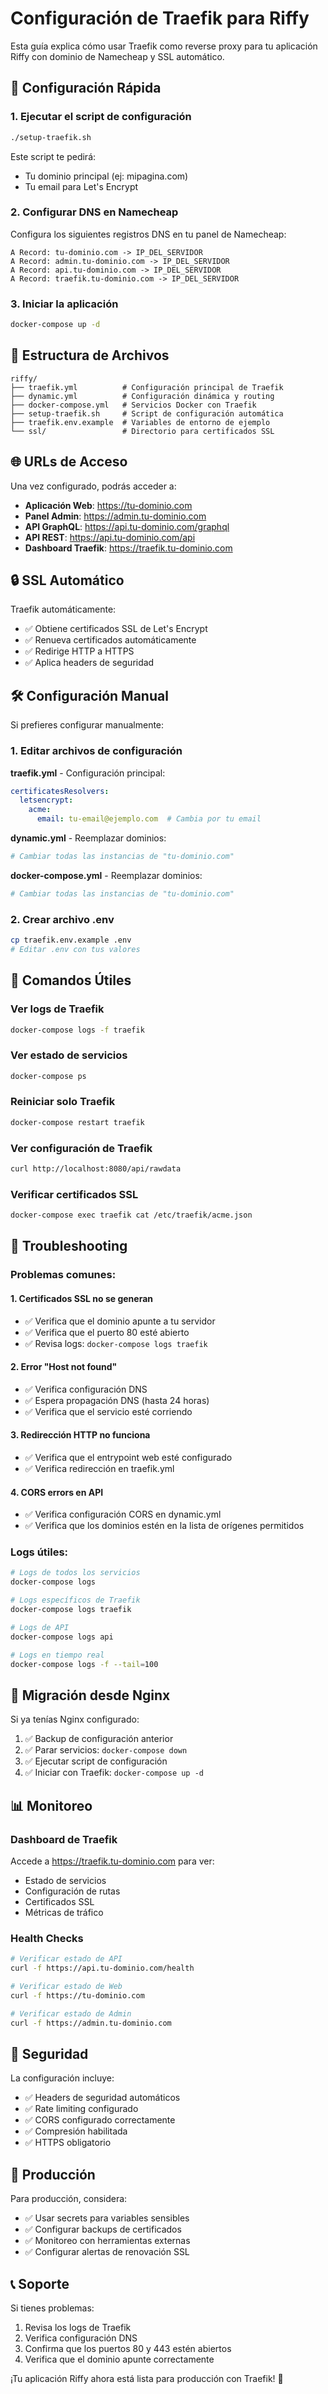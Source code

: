 # Configuración de Traefik para Riffy

Esta guía explica cómo usar Traefik como reverse proxy para tu aplicación Riffy con dominio de Namecheap y SSL automático.

## 🚀 Configuración Rápida

### 1. Ejecutar el script de configuración

```bash
./setup-traefik.sh
```

Este script te pedirá:
- Tu dominio principal (ej: mipagina.com)
- Tu email para Let's Encrypt

### 2. Configurar DNS en Namecheap

Configura los siguientes registros DNS en tu panel de Namecheap:

```
A Record: tu-dominio.com -> IP_DEL_SERVIDOR
A Record: admin.tu-dominio.com -> IP_DEL_SERVIDOR  
A Record: api.tu-dominio.com -> IP_DEL_SERVIDOR
A Record: traefik.tu-dominio.com -> IP_DEL_SERVIDOR
```

### 3. Iniciar la aplicación

```bash
docker-compose up -d
```

## 📁 Estructura de Archivos

```
riffy/
├── traefik.yml          # Configuración principal de Traefik
├── dynamic.yml          # Configuración dinámica y routing
├── docker-compose.yml   # Servicios Docker con Traefik
├── setup-traefik.sh     # Script de configuración automática
├── traefik.env.example  # Variables de entorno de ejemplo
└── ssl/                 # Directorio para certificados SSL
```

## 🌐 URLs de Acceso

Una vez configurado, podrás acceder a:

- **Aplicación Web**: https://tu-dominio.com
- **Panel Admin**: https://admin.tu-dominio.com
- **API GraphQL**: https://api.tu-dominio.com/graphql
- **API REST**: https://api.tu-dominio.com/api
- **Dashboard Traefik**: https://traefik.tu-dominio.com

## 🔒 SSL Automático

Traefik automáticamente:
- ✅ Obtiene certificados SSL de Let's Encrypt
- ✅ Renueva certificados automáticamente
- ✅ Redirige HTTP a HTTPS
- ✅ Aplica headers de seguridad

## 🛠️ Configuración Manual

Si prefieres configurar manualmente:

### 1. Editar archivos de configuración

**traefik.yml** - Configuración principal:
```yaml
certificatesResolvers:
  letsencrypt:
    acme:
      email: tu-email@ejemplo.com  # Cambia por tu email
```

**dynamic.yml** - Reemplazar dominios:
```yaml
# Cambiar todas las instancias de "tu-dominio.com"
```

**docker-compose.yml** - Reemplazar dominios:
```yaml
# Cambiar todas las instancias de "tu-dominio.com"
```

### 2. Crear archivo .env

```bash
cp traefik.env.example .env
# Editar .env con tus valores
```

## 🔧 Comandos Útiles

### Ver logs de Traefik
```bash
docker-compose logs -f traefik
```

### Ver estado de servicios
```bash
docker-compose ps
```

### Reiniciar solo Traefik
```bash
docker-compose restart traefik
```

### Ver configuración de Traefik
```bash
curl http://localhost:8080/api/rawdata
```

### Verificar certificados SSL
```bash
docker-compose exec traefik cat /etc/traefik/acme.json
```

## 🐛 Troubleshooting

### Problemas comunes:

#### 1. Certificados SSL no se generan
- ✅ Verifica que el dominio apunte a tu servidor
- ✅ Verifica que el puerto 80 esté abierto
- ✅ Revisa logs: `docker-compose logs traefik`

#### 2. Error "Host not found"
- ✅ Verifica configuración DNS
- ✅ Espera propagación DNS (hasta 24 horas)
- ✅ Verifica que el servicio esté corriendo

#### 3. Redirección HTTP no funciona
- ✅ Verifica que el entrypoint web esté configurado
- ✅ Verifica redirección en traefik.yml

#### 4. CORS errors en API
- ✅ Verifica configuración CORS en dynamic.yml
- ✅ Verifica que los dominios estén en la lista de orígenes permitidos

### Logs útiles:

```bash
# Logs de todos los servicios
docker-compose logs

# Logs específicos de Traefik
docker-compose logs traefik

# Logs de API
docker-compose logs api

# Logs en tiempo real
docker-compose logs -f --tail=100
```

## 🔄 Migración desde Nginx

Si ya tenías Nginx configurado:

1. ✅ Backup de configuración anterior
2. ✅ Parar servicios: `docker-compose down`
3. ✅ Ejecutar script de configuración
4. ✅ Iniciar con Traefik: `docker-compose up -d`

## 📊 Monitoreo

### Dashboard de Traefik
Accede a https://traefik.tu-dominio.com para ver:
- Estado de servicios
- Configuración de rutas
- Certificados SSL
- Métricas de tráfico

### Health Checks
```bash
# Verificar estado de API
curl -f https://api.tu-dominio.com/health

# Verificar estado de Web
curl -f https://tu-dominio.com

# Verificar estado de Admin
curl -f https://admin.tu-dominio.com
```

## 🔐 Seguridad

La configuración incluye:
- ✅ Headers de seguridad automáticos
- ✅ Rate limiting configurado
- ✅ CORS configurado correctamente
- ✅ Compresión habilitada
- ✅ HTTPS obligatorio

## 🚀 Producción

Para producción, considera:
- ✅ Usar secrets para variables sensibles
- ✅ Configurar backups de certificados
- ✅ Monitoreo con herramientas externas
- ✅ Configurar alertas de renovación SSL

## 📞 Soporte

Si tienes problemas:
1. Revisa los logs de Traefik
2. Verifica configuración DNS
3. Confirma que los puertos 80 y 443 estén abiertos
4. Verifica que el dominio apunte correctamente

¡Tu aplicación Riffy ahora está lista para producción con Traefik! 🎉
